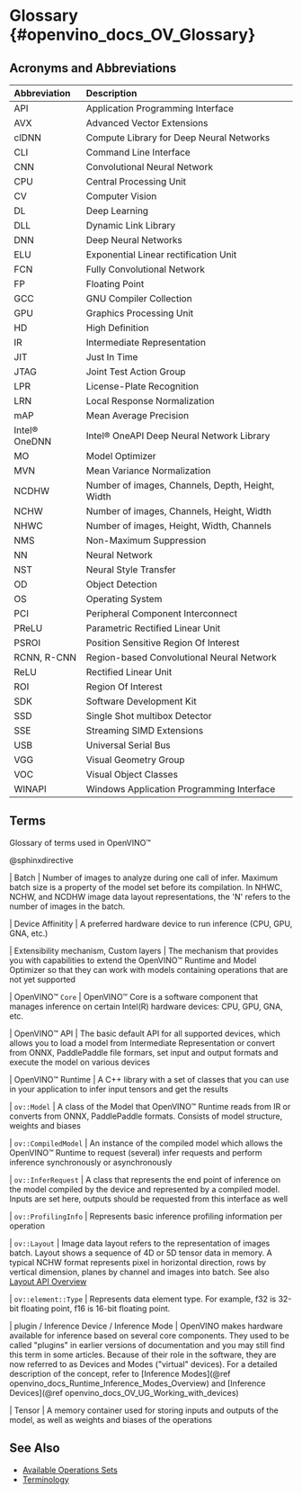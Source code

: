 # Glossary {#openvino_docs_OV_Glossary}

## Acronyms and Abbreviations

| Abbreviation      | Description     |
| :---              | :--- |
| API               | Application Programming Interface |
| AVX               | Advanced Vector Extensions |
| clDNN             | Compute Library for Deep Neural Networks |
| CLI               | Command Line Interface |
| CNN               | Convolutional Neural Network |
| CPU               | Central Processing Unit |
| CV                | Computer Vision |
| DL                | Deep Learning |
| DLL               | Dynamic Link Library |
| DNN               | Deep Neural Networks |
| ELU               | Exponential Linear rectification Unit |
| FCN               | Fully Convolutional Network |
| FP                | Floating Point |
| GCC               | GNU Compiler Collection |
| GPU               | Graphics Processing Unit |
| HD                | High Definition |
| IR                | Intermediate Representation |
| JIT               | Just In Time |
| JTAG              | Joint Test Action Group |
| LPR               | License-Plate Recognition |
| LRN               | Local Response Normalization |
| mAP               | Mean Average Precision |
| Intel® OneDNN     | Intel® OneAPI Deep Neural Network Library |
| MO                | Model Optimizer |
| MVN               | Mean Variance Normalization |
| NCDHW             | Number of images, Channels, Depth, Height, Width |
| NCHW              | Number of images, Channels, Height, Width |
| NHWC              | Number of images, Height, Width, Channels |
| NMS               | Non-Maximum Suppression |
| NN                | Neural Network |
| NST               | Neural Style Transfer |
| OD                | Object Detection |
| OS                | Operating System |
| PCI               | Peripheral Component Interconnect |
| PReLU             | Parametric Rectified Linear Unit |
| PSROI             | Position Sensitive Region Of Interest |
| RCNN, R-CNN       | Region-based Convolutional Neural Network |
| ReLU              | Rectified Linear Unit |
| ROI               | Region Of Interest |
| SDK               | Software Development Kit |
| SSD               | Single Shot multibox Detector |
| SSE               | Streaming SIMD Extensions |
| USB               | Universal Serial Bus |
| VGG               | Visual Geometry Group |
| VOC               | Visual Object Classes |
| WINAPI            | Windows Application Programming Interface |

## Terms

Glossary of terms used in OpenVINO™

@sphinxdirective

| Batch 
|   Number of images to analyze during one call of infer. Maximum batch size is a property of the model set before its compilation. In NHWC, NCHW, and NCDHW image data layout representations, the 'N' refers to the number of images in the batch.

| Device Affinitity 
|   A preferred hardware device to run inference (CPU, GPU, GNA, etc.)

| Extensibility mechanism, Custom layers 
|   The mechanism that provides you with capabilities to extend the OpenVINO™ Runtime and Model Optimizer so that they can work with models containing operations that are not yet supported

| OpenVINO™ <code>Core</code> 
|   OpenVINO™ Core is a software component that manages inference on certain Intel(R) hardware devices: CPU, GPU, GNA, etc.    

| OpenVINO™ API 
|   The basic default API for all supported devices, which allows you to load a model from Intermediate Representation or convert from ONNX, PaddlePaddle file formars, set input and output formats and execute the model on various devices

| OpenVINO™ Runtime 
|   A C++ library with a set of classes that you can use in your application to infer input tensors and get the results

| <code>ov::Model</code> 
|   A class of the Model that OpenVINO™ Runtime reads from IR or converts from ONNX, PaddlePaddle formats. Consists of model structure, weights and biases

| <code>ov::CompiledModel</code> 
|   An instance of the compiled model which allows the OpenVINO™ Runtime to request (several) infer requests and perform inference synchronously or asynchronously

| <code>ov::InferRequest</code> 
|   A class that represents the end point of inference on the model compiled by the device and represented by a compiled model. Inputs are set here, outputs should be requested from this interface as well

| <code>ov::ProfilingInfo</code> 
|   Represents basic inference profiling information per operation

| <code>ov::Layout</code> 
|   Image data layout refers to the representation of images batch. Layout shows a sequence of 4D or 5D tensor data in memory. A typical NCHW format represents pixel in horizontal direction, rows by vertical dimension, planes by channel and images into batch. See also [Layout API Overview](./OV_Runtime_UG/layout_overview.md)

| <code>ov::element::Type</code> 
|   Represents data element type. For example, f32 is 32-bit floating point, f16 is 16-bit floating point.

| plugin / Inference Device / Inference Mode
|   OpenVINO makes hardware available for inference based on several core components. They used to be called "plugins" in earlier versions of documentation and you may still find this term in some articles. Because of their role in the software, they are now referred to as Devices and Modes ("virtual" devices). For a detailed description of the concept, refer to [Inference Modes](@ref openvino_docs_Runtime_Inference_Modes_Overview) and [Inference Devices](@ref openvino_docs_OV_UG_Working_with_devices)

| Tensor
|   A memory container used for storing inputs and outputs of the model, as well as weights and biases of the operations

## See Also
* [Available Operations Sets](ops/opset.md)
* [Terminology](OV_Runtime_UG/supported_plugins/Supported_Devices.md)
